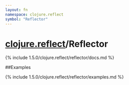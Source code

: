 ```yaml
---
layout: fn
namespace: clojure.reflect
symbol: "Reflector"
---
```


# [clojure.reflect](../)/Reflector

{% include 1.5.0/clojure.reflect/reflector/docs.md %}

##Examples

{% include 1.5.0/clojure.reflect/reflector/examples.md %}


